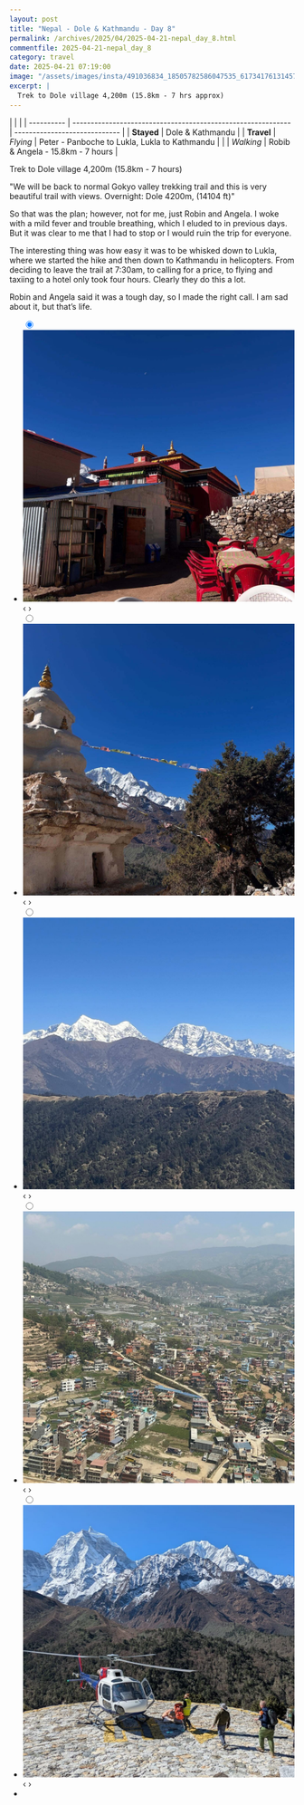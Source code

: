 ```yaml
---
layout: post
title: "Nepal - Dole & Kathmandu - Day 8"
permalink: /archives/2025/04/2025-04-21-nepal_day_8.html
commentfile: 2025-04-21-nepal_day_8
category: travel
date: 2025-04-21 07:19:00
image: "/assets/images/insta/491036834_18505782586047535_6173417613145720863_n_18071576356917867.jpg"
excerpt: |
  Trek to Dole village 4,200m (15.8km - 7 hrs approx)
---
```


|            |                                                              |
| ---------- | ------------------------------------------------------------ | ----------------------------- |
| **Stayed** | Dole & Kathmandu |
| **Travel** | _Flying_                                                     | Peter - Panboche to Lukla, Lukla to Kathmandu         |
|            | _Walking_                                                    | Robib & Angela - 15.8km - 7 hours         |


Trek to Dole village 4,200m (15.8km - 7 hours)

"We will be back to normal Gokyo valley trekking trail and this is very beautiful trail with views.
Overnight: Dole 4200m, (14104 ft)"

So that was the plan; however, not for me, just Robin and Angela. I woke with a mild fever and trouble breathing, which I eluded to in previous days. But it was clear to me that I had to stop or I would ruin the trip for everyone.

The interesting thing was how easy it was to be whisked down to Lukla, where we started the hike and then down to Kathmandu in helicopters. From deciding to leave the trail at 7:30am, to calling for a price, to flying and taxiing to a hotel only took four hours. Clearly they do this a lot. 

Robin and Angela said it was a tough day, so I made the right call. I am sad about it, but that’s life.


<ul class="slides">
    <input type="radio" name="radio-btn" id="img-1" checked="checked" />
    <li class="slide-container">
        <div class="slide">
          <a href="/assets/images/insta/491443816_18505782610047535_6044025878206559837_n_18038946569556929.jpg"><img src="/assets/images/insta/491443816_18505782610047535_6044025878206559837_n_18038946569556929.jpg" /></a>
        </div>
    <div class="nav">
      <label for="img-5" class="prev">&#x2039;</label>
      <label for="img-2" class="next">&#x203a;</label>
    </div>
    </li>
        <input type="radio" name="radio-btn" id="img-2"  />
    <li class="slide-container">
        <div class="slide">
          <a href="/assets/images/insta/491440945_18505782625047535_7952209613793909936_n_18037589018546548.jpg"><img src="/assets/images/insta/491440945_18505782625047535_7952209613793909936_n_18037589018546548.jpg" /></a>
        </div>
    <div class="nav">
      <label for="img-1" class="prev">&#x2039;</label>
      <label for="img-3" class="next">&#x203a;</label>
    </div>
    </li>
        <input type="radio" name="radio-btn" id="img-3"  />
    <li class="slide-container">
        <div class="slide">
          <a href="/assets/images/insta/491442024_18505782637047535_4258284995743429176_n_18057129265965007.jpg"><img src="/assets/images/insta/491442024_18505782637047535_4258284995743429176_n_18057129265965007.jpg" /></a>
        </div>
    <div class="nav">
      <label for="img-2" class="prev">&#x2039;</label>
      <label for="img-4" class="next">&#x203a;</label>
    </div>
    </li>
        <input type="radio" name="radio-btn" id="img-4"  />
    <li class="slide-container">
        <div class="slide">
          <a href="/assets/images/insta/491433568_18505782646047535_7024268851414326954_n_18028958927400831.jpg"><img src="/assets/images/insta/491433568_18505782646047535_7024268851414326954_n_18028958927400831.jpg" /></a>
        </div>
    <div class="nav">
      <label for="img-3" class="prev">&#x2039;</label>
      <label for="img-5" class="next">&#x203a;</label>
    </div>
    </li>
    <input type="radio" name="radio-btn" id="img-5" />
    <li class="slide-container">
        <div class="slide">
          <a href="/assets/images/insta/491036834_18505782586047535_6173417613145720863_n_18071576356917867.jpg"><img src="/assets/images/insta/491036834_18505782586047535_6173417613145720863_n_18071576356917867.jpg" /></a>
        </div>
    <div class="nav">
      <label for="img-4" class="prev">&#x2039;</label>
      <label for="img-1" class="next">&#x203a;</label>
    </div>
    </li>
			
<li class="nav-dots">
      <label for="img-1" class="nav-dot" id="img-dot-1"></label>
      <label for="img-2" class="nav-dot" id="img-dot-2"></label>
      <label for="img-3" class="nav-dot" id="img-dot-3"></label>
      <label for="img-4" class="nav-dot" id="img-dot-4"></label>
      <label for="img-5" class="nav-dot" id="img-dot-5"></label>

</li>
</ul>        
		
